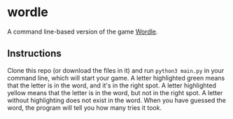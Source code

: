 # wordle

A command line-based version of the game <a href="https://www.powerlanguage.co.uk/wordle/">Wordle</a>. 

## Instructions
Clone this repo (or download the files in it) and run `python3 main.py` in your command line, which will start your game.
A letter highlighted green means that the letter is in the word, and it's in the right spot. 
A letter highlighted yellow means that the letter is in the word, but not in the right spot.
A letter without highlighting does not exist in the word. When you have guessed the word, the program will tell you how many tries it took.
